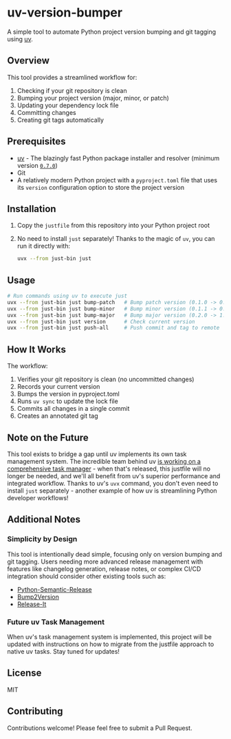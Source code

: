 # uv-version-bumper

A simple tool to automate Python project version bumping and git tagging using [uv](https://github.com/astral-sh/uv).

## Overview

This tool provides a streamlined workflow for:

1. Checking if your git repository is clean
2. Bumping your project version (major, minor, or patch)
3. Updating your dependency lock file
4. Committing changes
5. Creating git tags automatically

## Prerequisites

- [uv](https://github.com/astral-sh/uv) - The blazingly fast Python package installer and resolver (minimum version [`0.7.0`](https://github.com/astral-sh/uv/releases/tag/0.7.0))
- Git
- A relatively modern Python project with a `pyproject.toml` file that uses its `version` configuration option to store the project version

## Installation

1. Copy the `justfile` from this repository into your Python project root
2. No need to install `just` separately! Thanks to the magic of `uv`, you can run it directly with:

   ```bash
   uvx --from just-bin just
   ```

## Usage

```bash
# Run commands using uv to execute just
uvx --from just-bin just bump-patch   # Bump patch version (0.1.0 -> 0.1.1)
uvx --from just-bin just bump-minor   # Bump minor version (0.1.1 -> 0.2.0)
uvx --from just-bin just bump-major   # Bump major version (0.2.0 -> 1.0.0)
uvx --from just-bin just version      # Check current version
uvx --from just-bin just push-all     # Push commit and tag to remote
```

## How It Works

The workflow:

1. Verifies your git repository is clean (no uncommitted changes)
2. Records your current version
3. Bumps the version in pyproject.toml
4. Runs `uv sync` to update the lock file
5. Commits all changes in a single commit
6. Creates an annotated git tag

## Note on the Future

This tool exists to bridge a gap until uv implements its own task management system. The incredible team behind uv [is working on a comprehensive task manager](https://github.com/astral-sh/uv/issues/5903) - when that's released, this justfile will no longer be needed, and we'll all benefit from uv's superior performance and integrated workflow. Thanks to uv's `uvx` command, you don't even need to install `just` separately - another example of how uv is streamlining Python developer workflows!

## Additional Notes

### Simplicity by Design

This tool is intentionally dead simple, focusing only on version bumping and git tagging. Users needing more advanced release management with features like changelog generation, release notes, or complex CI/CD integration should consider other existing tools such as:

- [Python-Semantic-Release](https://github.com/python-semantic-release/python-semantic-release)
- [Bump2Version](https://github.com/c4urself/bump2version)
- [Release-It](https://github.com/release-it/release-it)

### Future uv Task Management

When uv's task management system is implemented, this project will be updated with instructions on how to migrate from the justfile approach to native uv tasks. Stay tuned for updates!

## License

MIT

## Contributing

Contributions welcome! Please feel free to submit a Pull Request.
